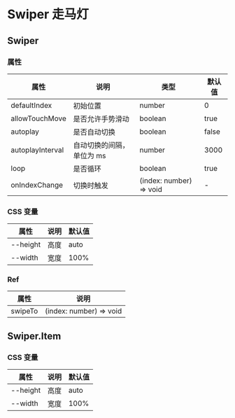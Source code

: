 # Swiper 走马灯

<code src="./demos/demo1.tsx"></code>

## Swiper

### 属性

| 属性             | 说明                      | 类型                    | 默认值 |
| ---------------- | ------------------------- | ----------------------- | ------ |
| defaultIndex     | 初始位置                  | number                  | 0      |
| allowTouchMove   | 是否允许手势滑动          | boolean                 | true   |
| autoplay         | 是否自动切换              | boolean                 | false  |
| autoplayInterval | 自动切换的间隔，单位为 ms | number                  | 3000   |
| loop             | 是否循环                  | boolean                 | true   |
| onIndexChange    | 切换时触发                | (index: number) => void | -      |

### CSS 变量

| 属性     | 说明 | 默认值 |
| -------- | ---- | ------ |
| --height | 高度 | auto   |
| --width  | 宽度 | 100%   |

### Ref

| 属性    | 说明                    |
| ------- | ----------------------- |
| swipeTo | (index: number) => void |

## Swiper.Item

### CSS 变量

| 属性     | 说明 | 默认值 |
| -------- | ---- | ------ |
| --height | 高度 | auto   |
| --width  | 宽度 | 100%   |
